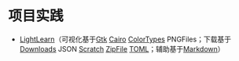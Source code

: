 # 项目实践
- [LightLearn](../meta/tools/lightlearn_jl.md)（可视化基于[Gtk](gtk.md) [Cairo](cairo.md) [ColorTypes](colortypes.md) PNGFiles；下载基于[Downloads](downloads.md) JSON [Scratch](scratch.md) [ZipFile](zipfile.md) [TOML](toml.md)；辅助基于[Markdown](markdown.md)）

